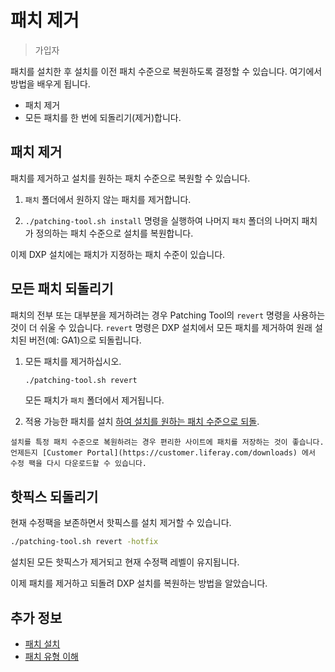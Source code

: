 # 패치 제거

> 가입자

패치를 설치한 후 설치를 이전 패치 수준으로 복원하도록 결정할 수 있습니다. 여기에서 방법을 배우게 됩니다.

* 패치 제거
* 모든 패치를 한 번에 되돌리기(제거)합니다.

## 패치 제거

패치를 제거하고 설치를 원하는 패치 수준으로 복원할 수 있습니다.

1. `패치` 폴더에서 원하지 않는 패치를 제거합니다.

1. `./patching-tool.sh install` 명령을 실행하여 나머지 `패치` 폴더의 나머지 패치가 정의하는 패치 수준으로 설치를 복원합니다.

이제 DXP 설치에는 패치가 지정하는 패치 수준이 있습니다.

## 모든 패치 되돌리기

패치의 전부 또는 대부분을 제거하려는 경우 Patching Tool의 `revert` 명령을 사용하는 것이 더 쉬울 수 있습니다. `revert` 명령은 DXP 설치에서 모든 패치를 제거하여 원래 설치된 버전(예: GA1)으로 되돌립니다.

1. 모든 패치를 제거하십시오.

    ```bash
    ./patching-tool.sh revert
    ```

    모든 패치가 `패치` 폴더에서 제거됩니다.

1. 적용 가능한 패치를 설치 [하여 설치를 원하는 패치 수준으로 되돌](../patching-dxp-7-3-and-earlier/installing-patches-for-dxp-7-3-and-earlier.md).

```{tip}
설치를 특정 패치 수준으로 복원하려는 경우 편리한 사이트에 패치를 저장하는 것이 좋습니다. 언제든지 [Customer Portal](https://customer.liferay.com/downloads) 에서 수정 팩을 다시 다운로드할 수 있습니다.
```

## 핫픽스 되돌리기

현재 수정팩을 보존하면서 핫픽스를 설치 제거할 수 있습니다.

```bash
./patching-tool.sh revert -hotfix
```

설치된 모든 핫픽스가 제거되고 현재 수정팩 레벨이 유지됩니다.

이제 패치를 제거하고 되돌려 DXP 설치를 복원하는 방법을 알았습니다.

## 추가 정보

* [패치 설치](../patching-dxp-7-3-and-earlier/installing-patches-for-dxp-7-3-and-earlier.md)
* [패치 유형 이해](../patching-dxp-7-3-and-earlier/understanding-patch-types-for-dxp-7-3-and-earlier.md)